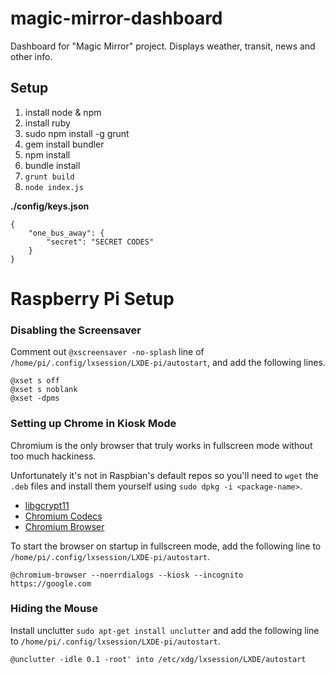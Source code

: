 # magic-mirror-dashboard
Dashboard for "Magic Mirror" project. Displays weather, transit, news and other info.

## Setup

1. install node & npm
2. install ruby
3. sudo npm install -g grunt
4. gem install bundler
5. npm install
6. bundle install
7. `grunt build`
8. `node index.js`


**./config/keys.json**

```
{
    "one_bus_away": {
        "secret": "SECRET CODES"
    }
}
```

# Raspberry Pi Setup

### Disabling the Screensaver

Comment out `@xscreensaver -no-splash` line of `/home/pi/.config/lxsession/LXDE-pi/autostart`, and add the following lines.

```
@xset s off
@xset s noblank
@xset -dpms
```

### Setting up Chrome in Kiosk Mode

Chromium is the only browser that truly works in fullscreen mode without too much hackiness.

Unfortunately it's not in Raspbian's default repos so you'll need to `wget` the `.deb` files and install them yourself using `sudo dpkg -i <package-name>`.

- [libgcrypt11](https://launchpad.net/ubuntu/trusty/armhf/libgcrypt11/)
- [Chromium Codecs](https://launchpad.net/ubuntu/trusty/armhf/chromium-codecs-ffmpeg-extra)
- [Chromium Browser](https://launchpad.net/ubuntu/trusty/armhf/chromium-browser)


To start the browser on startup in fullscreen mode, add the following line to `/home/pi/.config/lxsession/LXDE-pi/autostart`.

```
@chromium-browser --noerrdialogs --kiosk --incognito https://google.com
```

### Hiding the Mouse

Install unclutter `sudo apt-get install unclutter` and add the following line to `/home/pi/.config/lxsession/LXDE-pi/autostart`.

```
@unclutter -idle 0.1 -root' into /etc/xdg/lxsession/LXDE/autostart
```
